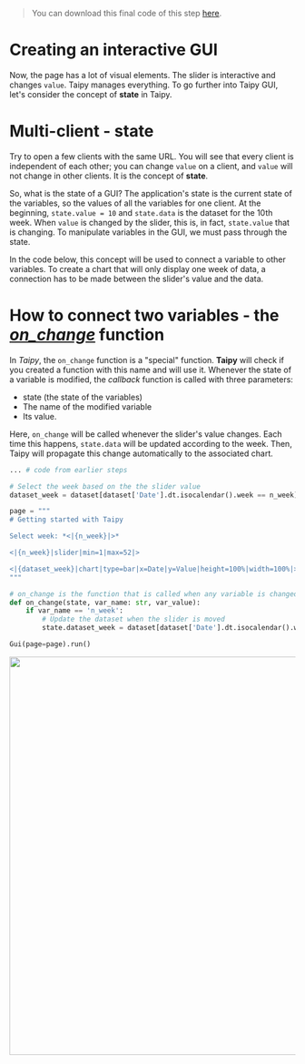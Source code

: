 > You can download this final code of this step [here](../src/step_02.py).

# Creating an interactive GUI

Now, the page has a lot of visual elements. The slider is interactive and changes `value`. Taipy manages everything. To go further into Taipy GUI, let's consider the concept of **state** in Taipy.

# Multi-client - state

Try to open a few clients with the same URL. You will see that every client is independent of each other; you can change `value` on a client, and `value` will not change in other clients. It is the concept of **state**.

So, what is the state of a GUI? The application's state is the current state of the variables, so the values of all the variables for one client. At the beginning, `state.value = 10` and `state.data` is the dataset for the 10th week. When `value` is changed by the slider, this is, in fact, `state.value` that is changing. To manipulate variables in the GUI, we must pass through the state.

In the code below, this concept will be used to connect a variable to other variables. To create a chart that will only display one week of data, a connection has to be made between the slider's value and the data.

# How to connect two variables - the *[on_change](https://didactic-broccoli-7da2dfd5.pages.github.io/manuals/gui/callbacks/)* function

In *Taipy*, the `on_change` function is a "special" function. **Taipy** will check if you created a function with this name and will use it. Whenever the state of a variable is modified, the *callback* function is called with three parameters:
- state (the state of the variables)
- The name of the modified variable
- Its value.

Here, `on_change` will be called whenever the slider's value changes. Each time this happens, `state.data` will be updated according to the week. Then, Taipy will propagate this change automatically to the associated chart.

```python
... # code from earlier steps

# Select the week based on the the slider value
dataset_week = dataset[dataset['Date'].dt.isocalendar().week == n_week]

page = """
# Getting started with Taipy

Select week: *<|{n_week}|>*

<|{n_week}|slider|min=1|max=52|>

<|{dataset_week}|chart|type=bar|x=Date|y=Value|height=100%|width=100%|>
"""

# on_change is the function that is called when any variable is changed
def on_change(state, var_name: str, var_value):
    if var_name == 'n_week':
        # Update the dataset when the slider is moved
        state.dataset_week = dataset[dataset['Date'].dt.isocalendar().week == var_value]

Gui(page=page).run()
```

<p align="center">
    <img src="step_2_result.gif" width=700>
</p>

